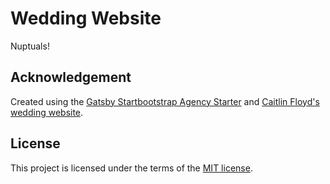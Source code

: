 # Wedding Website

Nuptuals!

## Acknowledgement

Created using the [Gatsby Startbootstrap Agency Starter](https://github.com/thundermiracle/gatsby-startbootstrap-agency) and [Caitlin Floyd's wedding website](https://github.com/cafloyd/wedding).

## License

This project is licensed under the terms of the [MIT license](/LICENSE).
